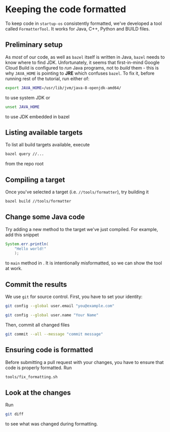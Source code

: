 # Keeping the code formatted

To keep code in `startup-os` consistently formatted,
we've developed a tool called `FormatterTool`.
It works for Java, C++, Python and BUILD files.


## Preliminary setup
As _most_ of our code, as well as `bazel` itself is written in Java, `bazel` needs
to know where to find JDK. Unfortunately, it seems that first-in-mind Google Cloud Build is configured to
*run* Java programs, not to _build_ them - this is why `JAVA_HOME` is pointing to **JRE**
which confuses `bazel`. To fix it, before running rest of the tutorial, run either of:
```bash
export JAVA_HOME=/usr/lib/jvm/java-8-openjdk-amd64/
```
to use system JDK or
```bash
unset JAVA_HOME
```
to use JDK embedded in bazel

## Listing available targets

To list all build targets available, execute 
```bash
bazel query //...
```
from the repo root

## Compiling a target

Once you've selected a target (i.e. `//tools/formatter`),
try building it
```bash
bazel build //tools/formatter
```

## Change some Java code
Try adding a new method to the target we've just compiled.
For example, add this snippet
```java
System.err.println(
	"Hello world!"
	);
```
to `main` method in 
<walkthrough-editor-open-file 
	filePath="startup-os/tools/formatter/FormatterTool.java" 
	text="FormatterTool.java">
</walkthrough-editor-open-file>.
It is intentionally misformatted, so we can show the tool at work.

## Commit the results
We use `git` for source control. First, you have to set your identity:
```bash
git config --global user.email "you@example.com"
```

```bash
git config --global user.name "Your Name"
```

Then, commit all changed files
```bash
git commit --all --message "commit message"
```

## Ensuring code is formatted
Before submitting a pull request with your changes,
you have to ensure that code is properly formatted. 
Run 
```bash
tools/fix_formatting.sh
```

## Look at the changes
Run
```bash
git diff
```
to see what was changed during formatting.
